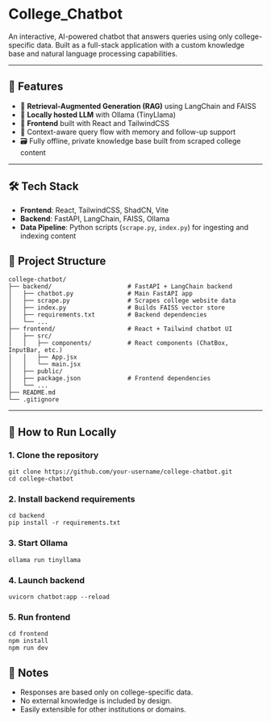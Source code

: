 # College_Chatbot

An interactive, AI-powered chatbot that answers queries using only college-specific data. Built as a full-stack application with a custom knowledge base and natural language processing capabilities.

---

## 🚀 Features

- 🔎 **Retrieval-Augmented Generation (RAG)** using LangChain and FAISS
- 💬 **Locally hosted LLM** with Ollama (TinyLlama)
- 🧱 **Frontend** built with React and TailwindCSS
- 🧠 Context-aware query flow with memory and follow-up support
- 🗃️ Fully offline, private knowledge base built from scraped college content

---

## 🛠️ Tech Stack

- **Frontend**: React, TailwindCSS, ShadCN, Vite
- **Backend**: FastAPI, LangChain, FAISS, Ollama
- **Data Pipeline**: Python scripts (`scrape.py`, `index.py`) for ingesting and indexing content

## 📂 Project Structure
```
college-chatbot/
├── backend/                     # FastAPI + LangChain backend
│   ├── chatbot.py               # Main FastAPI app
│   ├── scrape.py                # Scrapes college website data
│   ├── index.py                 # Builds FAISS vector store
│   ├── requirements.txt         # Backend dependencies
│   └── ...
├── frontend/                    # React + Tailwind chatbot UI
│   ├── src/
│   │   ├── components/          # React components (ChatBox, InputBar, etc.)
│   │   ├── App.jsx
│   │   └── main.jsx
│   ├── public/
│   ├── package.json             # Frontend dependencies
│   └── ...
├── README.md
└── .gitignore
```

---

## 🧪 How to Run Locally

### 1. Clone the repository

```
git clone https://github.com/your-username/college-chatbot.git
cd college-chatbot
```

### 2. Install backend requirements
```
cd backend
pip install -r requirements.txt
```

### 3. Start Ollama
```
ollama run tinyllama
```

### 4. Launch backend
```
uvicorn chatbot:app --reload
```

### 5. Run frontend
```
cd frontend
npm install
npm run dev
```

## 📌 Notes
- Responses are based only on college-specific data.
- No external knowledge is included by design.
- Easily extensible for other institutions or domains.
